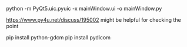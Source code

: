 python -m PyQt5.uic.pyuic -x mainWindow.ui -o mainWindow.py

https://www.py4u.net/discuss/195002 might be helpful for checking the point

pip install python-gdcm
pip install pydicom